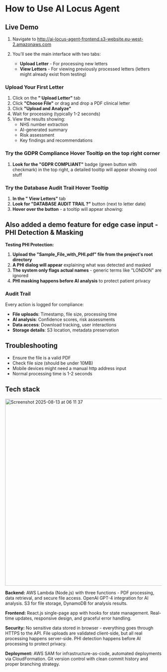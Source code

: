 # How to Use AI Locus Agent

## Live Demo

1. Navigate to http://ai-locus-agent-frontend.s3-website.eu-west-2.amazonaws.com

2. You'll see the main interface with two tabs:
   - **Upload Letter** - For processing new letters
   - **View Letters** - For viewing previously processed letters (letters might already exist from testing)

### Upload Your First Letter
1. Click on the **" Upload Letter"** tab
2. Click **"Choose File"** or drag and drop a PDF clinical letter
3. Click **"Upload and Analyze"**
4. Wait for processing (typically 1-2 seconds)
5. View the results showing:
   - NHS number extraction
   - AI-generated summary
   - Risk assessment
   - Key findings and recommendations

### Try the GDPR Compliance Hover Tooltip on the top right corner
1. **Look for the "GDPR COMPLIANT"** badge (green button with checkmark) in the top right, a detailed tooltip will appear showing cool stuff

### Try the Database Audit Trail Hover Tooltip
1. **In the " View Letters"** tab
2. **Look for "DATABASE AUDIT TRAIL ?"** button (next to letter date)
3. **Hover over the button** - a tooltip will appear showing:
  
## Also added a demo feature for edge case input - PHI Detection & Masking

**Testing PHI Protection:**
1. **Upload the "Sample_File_with_PHI.pdf" file from the project's root directory** 
2. **A PHI dialog will appear** explaining what was detected and masked
3. **The system only flags actual names** - generic terms like "LONDON" are ignored
4. **PHI masking happens before AI analysis** to protect patient privacy

### Audit Trail
Every action is logged for compliance:
- **File uploads**: Timestamp, file size, processing time
- **AI analysis**: Confidence scores, risk assessments
- **Data access**: Download tracking, user interactions
- **Storage details**: S3 location, metadata preservation

##  Troubleshooting

- Ensure the file is a valid PDF
- Check file size (should be under 10MB)
- Mobile devices might need a manual http address input
- Normal processing time is 1-2 seconds

## Tech stack
<img width="1157" height="600" alt="Screenshot 2025-08-13 at 06 11 37" src="https://github.com/user-attachments/assets/91f1328f-e5a4-4f12-995c-a4dee1120745" />

**Backend:** AWS Lambda (Node.js) with three functions - PDF processing, data retrieval, and secure file access. OpenAI GPT-4 integration for AI analysis. S3 for file storage, DynamoDB for analysis results.

**Frontend:** React.js single-page app with hooks for state management. Real-time updates, responsive design, and graceful error handling.

**Security:** No sensitive data stored in browser - everything goes through HTTPS to the API. File uploads are validated client-side, but all real processing happens server-side. PHI detection happens before AI processing to protect privacy.

**Deployment:** AWS SAM for infrastructure-as-code, automated deployments via CloudFormation. Git version control with clean commit history and proper branching strategy.
